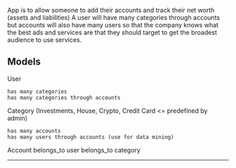 App is to allow someone to add their accounts and track their net worth (assets and liabilities)
A user will have many categories through accounts but accounts will also have many users so that the company knows what the best ads and services are that they should target to get the broadest audience to use services.



Models
----------------

User

	has many categories
	has many categories through accounts

Category (Investments, House, Crypto, Credit Card <= predefined by admin)

 	has many accounts
	has many users through accounts (use for data mining)

Account
	belongs_to user
	belongs_to category


  ------------------------

